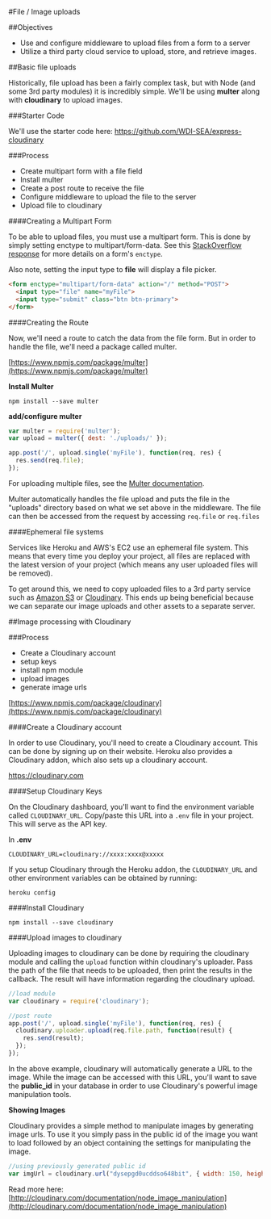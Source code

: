 #File / Image uploads

##Objectives

* Use and configure middleware to upload files from a form to a server
* Utilize a third party cloud service to upload, store, and retrieve images.

##Basic file uploads

Historically, file upload has been a fairly complex task, but with Node (and some 3rd party modules) it is incredibly simple. We'll be using **multer** along with **cloudinary** to upload images.

###Starter Code

We'll use the starter code here: https://github.com/WDI-SEA/express-cloudinary

###Process

* Create multipart form with a file field
* Install multer
* Create a post route to receive the file
* Configure middleware to upload the file to the server
* Upload file to cloudinary

####Creating a Multipart Form

To be able to upload files, you must use a multipart form. This is done by simply setting enctype to multipart/form-data. See this [StackOverflow response](http://stackoverflow.com/questions/4526273/what-does-enctype-multipart-form-data-mean) for more details on a form's `enctype`.

Also note, setting the input type to **file** will display a file picker.

```html
<form enctype="multipart/form-data" action="/" method="POST">
  <input type="file" name="myFile">
  <input type="submit" class="btn btn-primary">
</form>
```

####Creating the Route

Now, we'll need a route to catch the data from the file form. But in order to handle the file, we'll need a package called multer.

[https://www.npmjs.com/package/multer](https://www.npmjs.com/package/multer)
  
**Install Multer**

```
npm install --save multer
```

**add/configure multer**

```js
var multer = require('multer');
var upload = multer({ dest: './uploads/' });

app.post('/', upload.single('myFile'), function(req, res) {
  res.send(req.file);
});
```

For uploading multiple files, see the [Multer documentation](https://www.npmjs.com/package/multer).

Multer automatically handles the file upload and puts the file in the "uploads" directory based on what we set above in the middleware. The file can then be accessed from the request by accessing `req.file` or `req.files`

####Ephemeral file systems

Services like Heroku and AWS's EC2 use an ephemeral file system. This means that every time you deploy your project, all files are replaced with the latest version of your project (which means any user uploaded files will be removed).

To get around this, we need to copy uploaded files to a 3rd party service such as [Amazon S3](https://www.npmjs.com/package/s3) or [Cloudinary](http://cloudinary.com/). This ends up being beneficial because we can separate our image uploads and other assets to a separate server.

##Image processing with Cloudinary

###Process

* Create a Cloudinary account
* setup keys
* install npm module
* upload images
* generate image urls

[https://www.npmjs.com/package/cloudinary](https://www.npmjs.com/package/cloudinary)

####Create a Cloudinary account

In order to use Cloudinary, you'll need to create a Cloudinary account. This can be done by signing up on their website. Heroku also provides a Cloudinary addon, which also sets up a cloudinary account. 

https://cloudinary.com

####Setup Cloudinary Keys

On the Cloudinary dashboard, you'll want to find the environment variable called `CLOUDINARY_URL`. Copy/paste this URL into a `.env` file in your project. This will serve as the API key.

In **.env**

```
CLOUDINARY_URL=cloudinary://xxxx:xxxx@xxxxx
```

If you setup Cloudinary through the Heroku addon, the `CLOUDINARY_URL` and other environment variables can be obtained by running:

```
heroku config
```

####Install Cloudinary

```
npm install --save cloudinary
```

####Upload images to cloudinary

Uploading images to cloudinary can be done by requiring the cloudinary module and calling the `upload` function within cloudinary's uploader. Pass the path of the file that needs to be uploaded, then print the results in the callback. The result will have information regarding the cloudinary upload.

```js
//load module
var cloudinary = require('cloudinary');

//post route
app.post('/', upload.single('myFile'), function(req, res) {
  cloudinary.uploader.upload(req.file.path, function(result) {
    res.send(result);
  });
});
```

In the above example, cloudinary will automatically generate a URL to the image. While the image can be accessed with this URL, you'll want to save the **public_id** in your database in order to use Cloudinary's powerful image manipulation tools.

**Showing Images**

Cloudinary provides a simple method to manipulate images by generating image urls. To use it you simply pass in the public id of the image you want to load followed by an object containing the settings for manipulating the image.

```js
//using previously generated public id
var imgUrl = cloudinary.url("dysepgd0ucddso648bit", { width: 150, height: 150, crop: 'crop', gravity: 'face', radius: 'max' });
```

Read more here: [http://cloudinary.com/documentation/node_image_manipulation](http://cloudinary.com/documentation/node_image_manipulation)
